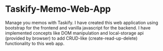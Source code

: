# Taskify-Memo-Web-App
Manage you memos with Taskify. I have created this web application using bootstrap for the frontend and vanilla javascript for the backend. I have implemented concepts like DOM manipulation and local-storage api (provided by browser) to add CRUD-like (create-read-up-delete) functionality to this web app.
